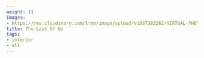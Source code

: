 ```yaml
---
weight: 11
images:
- https://res.cloudinary.com/lrmn/image/upload/v1687383262/VIRTUAL-PHOTOGRAPHY/home%20interior/interior4_nl82cz.jpg
title: The Last Of Us
tags:
- interior
- all
---
```

